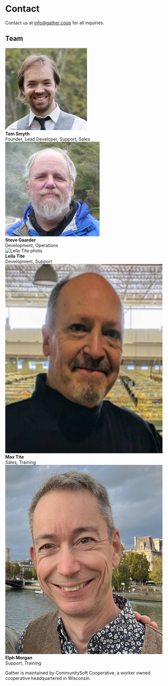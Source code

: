 # Contact

Contact us at [info@gather.coop](mailto:info@gather.coop) for all inquiries.

## Team

<div class="team-member">
  <img src="/assets/img/team/tom.jpg" alt="Tom Smyth photo" />
  <div>
    <strong>Tom Smyth</strong><br/>
    Founder, Lead Developer, Support, Sales
  </div>
</div>
<div class="team-member">
  <img src="/assets/img/team/steve.jpg" alt="Steve Gaarder photo" />
  <div>
    <strong>Steve Gaarder</strong><br/>
    Development, Operations
  </div>
</div>
<div class="team-member">
  <img src="/assets/img/team/leila.png" alt="Leila Tite photo" />
  <div>
    <strong>Leila Tite</strong><br/>
    Development, Support
  </div>
</div>
<div class="team-member">
  <img src="/assets/img/team/max.png" width="500" height="600" alt="Max Tite photo" />
  <div>
    <strong>Max Tite</strong><br/>
    Sales, Training
  </div>
</div>
<div class="team-member">
  <img src="/assets/img/team/elph.jpg" width="500" height="600" alt="Elph Morgan photo" />
  <div>
    <strong>Elph Morgan</strong><br/>
    Support, Training
  </div>
</div>

Gather is maintained by CommunitySoft Cooperative, a worker owned cooperative headquartered in Wisconsin.
